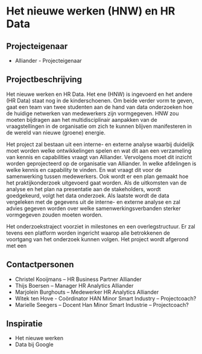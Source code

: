 # Het nieuwe werken (HNW) en HR Data

## Projecteigenaar

* Alliander - Projecteigenaar

## Projectbeschrijving

Het nieuwe werken en HR Data. Het ene (HNW) is ingevoerd en het andere (HR Data) staat nog in de kinderschoenen. Om beide verder vorm te geven, gaat een team van twee studenten aan de hand van data onderzoeken hoe de huidige netwerken van medewerkers zijn vormgegeven. HNW zou moeten bijdragen aan het multidisciplinair aanpakken van de vraagstellingen in de organisatie om zich te kunnen blijven manifesteren in de wereld van nieuwe (groene) energie.

Het project zal bestaan uit een interne- en externe analyse waarbij duidelijk moet worden welke ontwikkelingen spelen en wat dit aan een verzameling van kennis en capabilities vraagt van Alliander. Vervolgens moet dit inzicht worden geprojecteerd op de organisatie van Alliander. In welke afdelingen is welke kennis en capability te vinden. En wat vraagt dit voor de samenwerking tussen medewerkers. Ook wordt er een plan gemaakt hoe het praktijkonderzoek uitgevoerd gaat worden. Als de uitkomsten van de analyse en het plan na presentatie aan de stakeholders, wordt goedgekeurd, volgt het data onderzoek. Als laatste wordt de data vergeleken met de gegevens uit de interne- en externe analyse en zal advies gegeven worden over welke samenwerkingsverbanden sterker vormgegeven zouden moeten worden.

Het onderzoekstraject voorziet in milestones en een overlegstructuur. Er zal tevens een platform worden ingericht waarop alle betrokkenen de voortgang van het onderzoek kunnen volgen. Het project wordt afgerond met een

## Contactpersonen

* Christel Kooijmans – HR Business Partner Alliander
* Thijs Boersen – Manager HR Analytics Alliander
* Marjolein Burghouts – Medewerker HR Analytics Alliander
* Witek ten Hove - Coördinator HAN Minor Smart Industry – Projectcoach?
* Marielle Seegers – Docent Han Minor Smart Industrie – Projectcoach?

## Inspiratie

* Het nieuwe werken
* Data bij Google

